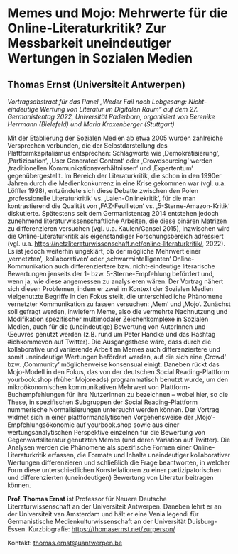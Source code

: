 # Memes und Mojo: Mehrwerte für die Online-Literaturkritik? Zur Messbarkeit uneindeutiger Wertungen in Sozialen Medien

## Thomas Ernst (Universiteit Antwerpen)

*Vortragsabstract für das Panel „Weder Fail noch Lobgesang: Nicht-eindeutige Wertung von Literatur im Digitalen Raum“ auf dem 27. Germanistentag 2022, Universität Paderborn, organisiert von Berenike Herrmann (Bielefeld) und Maria Kraxenberger (Stuttgart)*

Mit der Etablierung der Sozialen Medien ab etwa 2005 wurden zahlreiche Versprechen verbunden, die der Selbstdarstellung des Plattformkapitalismus entsprechen: Schlagworte wie ‚Demokratisierung‘, ‚Partizipation‘, ‚User Generated Content‘ oder ‚Crowdsourcing‘ werden ‚traditionellen Kommunikationsverhältnissen‘ und ‚Expertentum‘ gegenübergestellt. Im Bereich der Literaturkritik, die schon in den 1990er Jahren durch die Medienkonkurrenz in eine Krise gekommen war (vgl. u.a. Löffler 1998), entzündete sich diese Debatte zwischen den Polen ‚professionelle Literaturkritik‘ vs. ‚Laien-Onlinekritik‘, für die man kontrastierend die Qualität von ‚FAZ-Feuilleton‘ vs. ‚5-Sterne-Amazon-Kritik‘ diskutierte. Spätestens seit dem Germanistentag 2014 entstehen jedoch zunehmend literaturwissenschaftliche Arbeiten, die diese binären Matrizen zu differenzieren versuchen (vgl. u.a. Kaulen/Gansel 2015), inzwischen wird die Online-Literaturkritik als eigenständiger Forschungsbereich adressiert (vgl. u.a. https://netzliteraturwissenschaft.net/online-literaturkritik/, 2022). 
Es ist jedoch weiterhin ungeklärt, ob der mögliche Mehrwert einer ‚vernetzten‘, ‚kollaborativen‘ oder ‚schwarmintelligenten‘ Online-Kommunikation auch differenziertere bzw. nicht-eindeutige literarische Bewertungen jenseits der 1- bzw. 5-Sterne-Empfehlung befördert und, wenn ja, wie diese angemessen zu analysieren wären. Der Vortrag nähert sich diesen Problemen, indem er zwei im Kontext der Sozialen Medien vielgenutzte Begriffe in den Fokus stellt, die unterschiedliche Phänomene vernetzter Kommunikation zu fassen versuchen: ‚Mem‘ und ‚Mojo‘. 
Zunächst soll gefragt werden, inwiefern Meme, also die vermehrte Nachnutzung und Modifikation spezifischer multimodaler Zeichenkomplexe in Sozialen Medien, auch für die (uneindeutige) Bewertung von AutorInnen und Œeuvres genutzt werden (z.B. rund um Peter Handke und das Hashtag #ichkommevon auf Twitter). Die Ausgangsthese wäre, dass durch die kollaborative und variierende Arbeit an Memes auch differenziertere und somit uneindeutige Wertungen befördert werden, auf die sich eine ‚Crowd‘ bzw. ‚Community‘ möglicherweise konsensual einigt. Daneben rückt das Mojo-Modell in den Fokus, das von der deutschen Social Reading-Plattform yourbook.shop (früher Mojoreads) programmatisch benutzt wurde, um den mikroökonomischen kommunikativen Mehrwert von Plattform-Buchempfehlungen für ihre NutzerInnen zu bezeichnen – wobei hier, so die These, in spezifischen Subgruppen der Social Reading-Plattform nummerische Normalisierungen untersucht werden können. 
Der Vortrag widmet sich in einer plattformanalytischen Vorgehensweise der ‚Mojo‘-Empfehlungsökonomie auf yourbook.shop sowie aus einer wertungsanalytischen Perspektive einzelnen für die Bewertung von Gegenwartsliteratur genutzten Memes (und deren Variation auf Twitter). Die Analysen werden die Phänomene als spezifische Formen einer Online-Literaturkritik erfassen, die Formate und Inhalte uneindeutiger kollaborativer Wertungen differenzieren und schließlich die Frage beantworten, in welcher Form diese unterschiedlichen Konstellationen zu einer partizipatorischen und differenzierten (uneindeutigen) Bewertung von Literatur beitragen können.

__Prof. Thomas Ernst__ ist Professor für Neuere Deutsche Literaturwissenschaft an der Universiteit Antwerpen. Daneben lehrt er an der Universiteit van Amsterdam und hält er eine Venia legendi für Germanistische Medienkulturwissenschaft an der Universität Duisburg-Essen. Kurzbiografie: https://thomasernst.net/zurperson/ 

Kontakt: thomas.ernst@uantwerpen.be 
